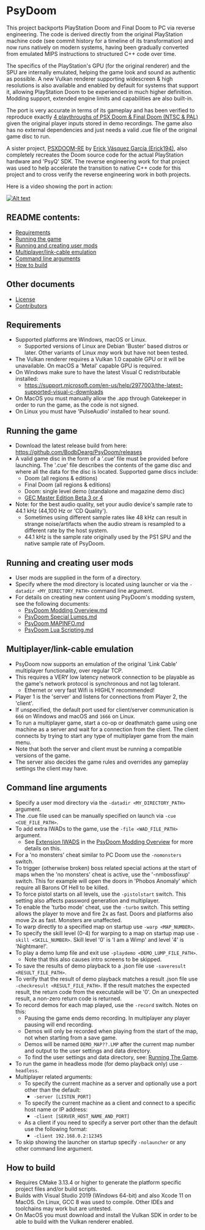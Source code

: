 # PsyDoom
This project backports PlayStation Doom and Final Doom to PC via reverse engineering. The code is derived directly from the original PlayStation machine code (see commit history for a timeline of its transformation) and now runs natively on modern systems, having been gradually converted from emulated MIPS instructions to structured C++ code over time. 

The specifics of the PlayStation's GPU (for the original renderer) and the SPU are internally emulated, helping the game look and sound as authentic as possible. A new Vulkan renderer supporting widescreen & high resolutions is also available and enabled by default for systems that support it, allowing PlayStation Doom to be experienced in much higher definition. Modding support, extended engine limits and capabilities are also built-in.

The port is very accurate in terms of its gameplay and has been verified to reproduce exactly [4 playthroughs of PSX Doom & Final Doom (NTSC & PAL)](extras/psxdoom_demos) given the original player inputs stored in demo recordings. The game also has no external dependencies and just needs a valid .cue file of the original game disc to run.

A sister project, [PSXDOOM-RE](https://github.com/Erick194/PSXDOOM-RE) by [Erick Vásquez García (Erick194)](https://github.com/Erick194), also completely recreates the Doom source code for the actual PlayStation hardware and 'PsyQ' SDK. The reverse engineering work for that project was used to help accelerate the transition to native C++ code for this project and to cross verify the reverse engineering work in both projects.

Here is a video showing the port in action:

[![Alt text](https://img.youtube.com/vi/0miyRHptfeA/0.jpg)](https://youtu.be/0miyRHptfeA)

## README contents:
- [Requirements](#Requirements)
- [Running the game](#Running-the-game)
- [Running and creating user mods](#Running-and-creating-user-mods)
- [Multiplayer/link-cable emulation](#Multiplayerlink-cable-emulation)
- [Command line arguments](#Command-line-arguments)
- [How to build](#How-to-build)

## Other documents
- [License](LICENSE)
- [Contributors](CONTRIBUTORS.md)

## Requirements
- Supported platforms are Windows, macOS or Linux.
    - Supported versions of Linux are Debian 'Buster' based distros or later. Other variants of Linux *may* work but have not been tested.
- The Vulkan renderer requires a Vulkan 1.0 capable GPU or it will be unavailable. On macOS a 'Metal' capable GPU is required.
- On Windows make sure to have the latest Visual C redistributable installed:
    - https://support.microsoft.com/en-us/help/2977003/the-latest-supported-visual-c-downloads
- On MacOS you must manually allow the .app through Gatekeeper in order to run the game, as the code is not signed.
- On Linux you must have 'PulseAudio' installed to hear sound.

## Running the game
- Download the latest release build from here: https://github.com/BodbDearg/PsyDoom/releases
- A valid game disc in the form of a '.cue' file must be provided before launching. The '.cue' file describes the contents of the game disc and where all the data for the disc is located. Supported game discs include:
    - Doom (all regions & editions)
    - Final Doom (all regions & editions)
    - Doom: single level demo (standalone and magazine demo disc)
    - [GEC Master Edition Beta 3 or 4](https://www.doomworld.com/forum/topic/101161-gec-master-edition-psx-doom-for-the-playstation-1102019-beta-3-release-now-are-you-ready-for-more-action)
- Note: for the best audio quality, set your audio device's sample rate to 44.1 kHz (44,100 Hz or 'CD Quality').
    - Sometimes using different sample rates like 48 kHz can result in strange noise/artifacts when the audio stream is resampled to a different rate by the host system.
    - 44.1 kHz is the sample rate originally used by the PS1 SPU and the native sample rate of PsyDoom.

## Running and creating user mods
- User mods are supplied in the form of a directory.
- Specify where the mod directory is located using launcher or via the `-datadir <MY_DIRECTORY_PATH>` command line argument.
- For details on creating new content using PsyDoom's modding system, see the following documents:
    - [PsyDoom Modding Overview.md](docs/PsyDoom%20Modding%20Overview.md)
    - [PsyDoom Special Lumps.md](docs/PsyDoom%20Special%20Lumps.md)
    - [PsyDoom MAPINFO.md](docs/PsyDoom%20MAPINFO.md)
    - [PsyDoom Lua Scripting.md](docs/PsyDoom%20Lua%20Scripting.md)

## Multiplayer/link-cable emulation
- PsyDoom now supports an emulation of the original 'Link Cable' multiplayer functionality, over regular TCP.
- This requires a VERY low latency network connection to be playable as the game's network protocol is synchronous and not lag tolerant.
    - Ethernet or very fast Wifi is HIGHLY recommended!
- Player 1 is the 'server' and listens for connections from Player 2, the 'client'.
- If unspecified, the default port used for client/server communication is `666` on Windows and macOS and `1666` on Linux.
- To run a multiplayer game, start a co-op or deathmatch game using one machine as a server and wait for a connection from the client. The client connects by trying to start any type of multiplayer game from the main menu.
- Note that both the server and client must be running a compatible versions of the game.
- The server also decides the game rules and overrides any gameplay settings the client may have.

## Command line arguments
- Specify a user mod directory via the `-datadir <MY_DIRECTORY_PATH>` argument.
- The .cue file used can be manually specified on launch via `-cue <CUE_FILE_PATH>`.
- To add extra IWADs to the game, use the `-file <WAD_FILE_PATH>` argument.
    - See [Extension IWADS](docs/PsyDoom%20Modding%20Overview.md#Extension-IWADS) in the [PsyDoom Modding Overview](docs/PsyDoom%20Modding%20Overview.md) for more details on this.
- For a 'no monsters' cheat similar to PC Doom use the `-nomonsters` switch.
- To trigger (otherwise broken) boss related special actions at the start of maps when the 'no monsters' cheat is active, use the '-nmbossfixup' switch. This for example will open the doors in 'Phobos Anomaly' which require all Barons Of Hell to be killed.
- To force pistol starts on all levels, use the `-pistolstart` switch. This setting also affects password generation and multiplayer.
- To enable the 'turbo mode' cheat, use the `-turbo` switch. This setting allows the player to move and fire 2x as fast. Doors and platforms also move 2x as fast. Monsters are unaffected.
- To warp directly to a specified map on startup use `-warp <MAP_NUMBER>`.
- To specify the skill level (0-4) for warping to a map on startup map use `-skill <SKILL_NUMBER>`. Skill level '0' is 'I am a Wimp' and level '4' is 'Nightmare!'.
- To play a demo lump file and exit use `-playdemo <DEMO_LUMP_FILE_PATH>`.
    - Note that this also causes intro screens to be skipped.
- To save the results of demo playback to a .json file use `-saveresult <RESULT_FILE_PATH>`.
- To verify that the result of demo playback matches a result .json file use `-checkresult <RESULT_FILE_PATH>`. If the result matches the expected result, the return code from the executable will be '0'. On an unexpected result, a non-zero return code is returned.
- To record demos for each map played, use the `-record` switch. Notes on this:
    - Pausing the game ends demo recording. In multiplayer any player pausing will end recording.
    - Demos will only be recorded when playing from the start of the map, not when starting from a save game.
    - Demos will be named `DEMO_MAP??.LMP` after the current map number and output to the user settings and data directory.
    - To find the user settings and data directory, see: [Running The Game](#Running-the-game).
- To run the game in headless mode (for demo playback only) use `-headless`.
- Multiplayer related arguments:
    - To specify the current machine as a server and optionally use a port other than the default:
        - `-server [LISTEN_PORT]`
    - To specify the current machine as a client and connect to a specific host name or IP address:
        - `-client [SERVER_HOST_NAME_AND_PORT]` 
    - As a client if you need to specify a server port other than the default use the following format:
        - `-client 192.168.0.2:12345`
- To skip showing the launcher on startup specify `-nolauncher` or any other command line argument.

## How to build
- Requires CMake 3.13.4 or higher to generate the platform specific project files and/or build scripts.
- Builds with Visual Studio 2019 (Windows 64-bit) and also Xcode 11 on MacOS. On Linux, GCC 8 was used to compile. Other IDEs and toolchains may work but are untested.
- On MacOS you must download and install the Vulkan SDK in order to be able to build with the Vulkan renderer enabled.
